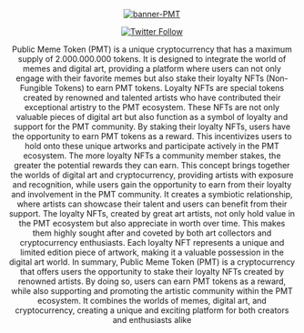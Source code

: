<p align="center">
  <a href="https://ibb.co/7YqvThb"><img src="https://i.ibb.co/qyvB46x/banner-PMT.png" alt="banner-PMT" border="0"></a>
</p>

<p align="center">
 <a aria-label="Vercel logo" href="https://twitter.com/publicmemetoken">
    <img alt="Twitter Follow" src="https://img.shields.io/twitter/follow/publicmemetoken">
</a>
</p>
<p align="center">  
<a>
Public Meme Token (PMT) is a unique cryptocurrency that has a maximum supply of 2.000.000.000 tokens. It is designed to integrate the world of memes and digital art, providing a platform where users can not only engage with their favorite memes but also stake their loyalty NFTs (Non-Fungible Tokens) to earn PMT tokens.
Loyalty NFTs are special tokens created by renowned and talented artists who have contributed their exceptional artistry to the PMT ecosystem. These NFTs are not only valuable pieces of digital art but also function as a symbol of loyalty and support for the PMT community.
By staking their loyalty NFTs, users have the opportunity to earn PMT tokens as a reward. This incentivizes users to hold onto these unique artworks and participate actively in the PMT ecosystem. The more loyalty NFTs a community member stakes, the greater the potential rewards they can earn.
This concept brings together the worlds of digital art and cryptocurrency, providing artists with exposure and recognition, while users gain the opportunity to earn from their loyalty and involvement in the PMT community. It creates a symbiotic relationship, where artists can showcase their talent and users can benefit from their support.
The loyalty NFTs, created by great art artists, not only hold value in the PMT ecosystem but also appreciate in worth over time. This makes them highly sought after and coveted by both art collectors and cryptocurrency enthusiasts. Each loyalty NFT represents a unique and limited edition piece of artwork, making it a valuable possession in the digital art world.
In summary, Public Meme Token (PMT) is a cryptocurrency that offers users the opportunity to stake their loyalty NFTs created by renowned artists. By doing so, users can earn PMT tokens as a reward, while also supporting and promoting the artistic community within the PMT ecosystem. It combines the worlds of memes, digital art, and cryptocurrency, creating a unique and exciting platform for both creators and enthusiasts alike
</a>  
</p>
